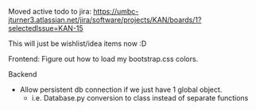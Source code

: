Moved active todo to jira:
https://umbc-jturner3.atlassian.net/jira/software/projects/KAN/boards/1?selectedIssue=KAN-15

This will just be wishlist/idea items now :D

Frontend:
Figure out how to load my bootstrap.css colors.

Backend
- Allow persistent db connection if we just have 1 global object.
    - i.e. Database.py conversion to class instead of separate functions

